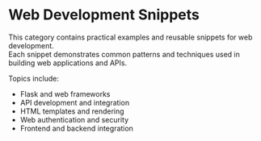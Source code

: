 # Web Development Snippets

This category contains practical examples and reusable snippets for web development.  
Each snippet demonstrates common patterns and techniques used in building web applications and APIs.

Topics include:
- Flask and web frameworks
- API development and integration
- HTML templates and rendering
- Web authentication and security
- Frontend and backend integration
